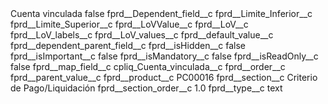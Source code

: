 <?xml version="1.0" encoding="UTF-8"?>
<CustomMetadata xmlns="http://soap.sforce.com/2006/04/metadata" xmlns:xsi="http://www.w3.org/2001/XMLSchema-instance" xmlns:xsd="http://www.w3.org/2001/XMLSchema">
    <label>Cuenta vinculada</label>
    <protected>false</protected>
    <values>
        <field>fprd__Dependent_field__c</field>
        <value xsi:nil="true"/>
    </values>
    <values>
        <field>fprd__Limite_Inferior__c</field>
        <value xsi:nil="true"/>
    </values>
    <values>
        <field>fprd__Limite_Superior__c</field>
        <value xsi:nil="true"/>
    </values>
    <values>
        <field>fprd__LoVValue__c</field>
        <value xsi:nil="true"/>
    </values>
    <values>
        <field>fprd__LoV__c</field>
        <value xsi:nil="true"/>
    </values>
    <values>
        <field>fprd__LoV_labels__c</field>
        <value xsi:nil="true"/>
    </values>
    <values>
        <field>fprd__LoV_values__c</field>
        <value xsi:nil="true"/>
    </values>
    <values>
        <field>fprd__default_value__c</field>
        <value xsi:nil="true"/>
    </values>
    <values>
        <field>fprd__dependent_parent_field__c</field>
        <value xsi:nil="true"/>
    </values>
    <values>
        <field>fprd__isHidden__c</field>
        <value xsi:type="xsd:boolean">false</value>
    </values>
    <values>
        <field>fprd__isImportant__c</field>
        <value xsi:type="xsd:boolean">false</value>
    </values>
    <values>
        <field>fprd__isMandatory__c</field>
        <value xsi:type="xsd:boolean">false</value>
    </values>
    <values>
        <field>fprd__isReadOnly__c</field>
        <value xsi:type="xsd:boolean">false</value>
    </values>
    <values>
        <field>fprd__map_field__c</field>
        <value xsi:type="xsd:string">cpliq_Cuenta_vinculada__c</value>
    </values>
    <values>
        <field>fprd__order__c</field>
        <value xsi:nil="true"/>
    </values>
    <values>
        <field>fprd__parent_value__c</field>
        <value xsi:nil="true"/>
    </values>
    <values>
        <field>fprd__product__c</field>
        <value xsi:type="xsd:string">PC00016</value>
    </values>
    <values>
        <field>fprd__section__c</field>
        <value xsi:type="xsd:string">Criterio de Pago/Liquidación</value>
    </values>
    <values>
        <field>fprd__section_order__c</field>
        <value xsi:type="xsd:double">1.0</value>
    </values>
    <values>
        <field>fprd__type__c</field>
        <value xsi:type="xsd:string">text</value>
    </values>
</CustomMetadata>
